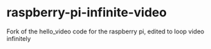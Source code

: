 raspberry-pi-infinite-video
===========================

Fork of the hello_video code for the raspberry pi, edited to loop video infinitely
